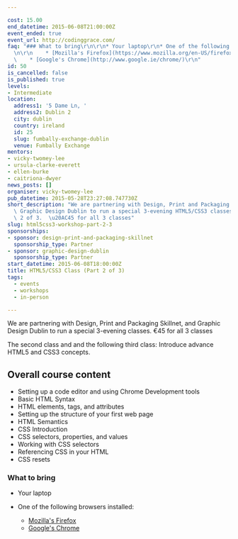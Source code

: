 ```yaml
---

cost: 15.00
end_datetime: 2015-06-08T21:00:00Z
event_ended: true
event_url: http://codinggrace.com/
faq: "### What to bring\r\n\r\n* Your laptop\r\n* One of the following browsers installed:\r\
  \n\r\n    * [Mozilla's Firefox](https://www.mozilla.org/en-US/firefox/new/)\r\n\
  \    * [Google's Chrome](http://www.google.ie/chrome/)\r\n"
id: 50
is_cancelled: false
is_published: true
levels:
- Intermediate
location:
  address1: '5 Dame Ln, '
  address2: Dublin 2
  city: dublin
  country: ireland
  id: 25
  slug: fumbally-exchange-dublin
  venue: Fumbally Exchange
mentors:
- vicky-twomey-lee
- ursula-clarke-everett
- ellen-burke
- caitriona-dwyer
news_posts: []
organiser: vicky-twomey-lee
pub_datetime: 2015-05-28T23:27:08.747730Z
short_description: "We are partnering with Design, Print and Packaging Skillnet, and\
  \ Graphic Design Dublin to run a special 3-evening HTML5/CSS3 classes. This is part\
  \ 2 of 3.  \u20AC45 for all 3 classes"
slug: html5css3-workshop-part-2-3
sponsorships:
- sponsor: design-print-and-packaging-skillnet
  sponsorship_type: Partner
- sponsor: graphic-design-dublin
  sponsorship_type: Partner
start_datetime: 2015-06-08T18:00:00Z
title: HTML5/CSS3 Class (Part 2 of 3)
tags:
  - events
  - workshops
  - in-person

---
```


We are partnering with Design, Print and Packaging Skillnet, and Graphic Design Dublin to run a special 3-evening classes.  €45 for all 3 classes

The second class and and the following third class: Introduce advance HTML5 and CSS3 concepts.

## Overall course content

* Setting up a code editor and using Chrome Development tools
* Basic HTML Syntax
* HTML elements, tags, and attributes
* Setting up the structure of your first web page
* HTML Semantics
* CSS Introduction
* CSS selectors, properties, and values
* Working with CSS selectors
* Referencing CSS in your HTML
* CSS resets

### What to bring

* Your laptop
* One of the following browsers installed:

    * [Mozilla's Firefox](https://www.mozilla.org/en-US/firefox/new/)
    * [Google's Chrome](http://www.google.ie/chrome/)
